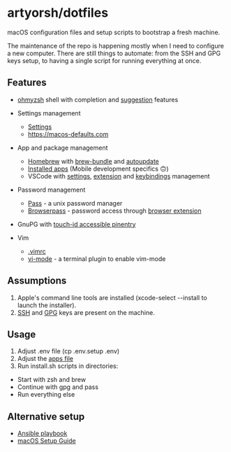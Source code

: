 # artyorsh/dotfiles

macOS configuration files and setup scripts to bootstrap a fresh machine.

The maintenance of the repo is happening mostly when I need to configure a new computer. There are still things to automate: from the SSH and GPG keys setup, to having a single script for running everything at once.

## Features

- [ohmyzsh](https://ohmyz.sh) shell with completion and [suggestion](https://github.com/zsh-users/zsh-autosuggestions) features

- Settings management
  - [Settings](defaults/init.sh)
  - https://macos-defaults.com

- App and package management
  - [Homebrew](https://brew.sh) with [brew-bundle](https://github.com/Homebrew/homebrew-bundle) and [autoupdate](https://github.com/Homebrew/homebrew-autoupdate)
  - [Installed apps](brew/.brewfile) (Mobile development specifics :upside_down_face:)
  - VSCode with [settings](vscode/settings.json), [extension](vscode/extensions) and [keybindings](vscode/keybindings.json) management

- Password management
  - [Pass](https://www.passwordstore.org) - a unix password manager
  - [Browserpass](https://github.com/browserpass/browserpass-extension) - password access through [browser extension](https://chrome.google.com/webstore/detail/browserpass/naepdomgkenhinolocfifgehidddafch)

- GnuPG with [touch-id accessible pinentry](https://github.com/jorgelbg/pinentry-touchid)

- Vim
  - [.vimrc](vim/.vimrc)
  - [vi-mode](https://github.com/jeffreytse/zsh-vi-mode) - a terminal plugin to enable vim-mode

## Assumptions

1. Apple's command line tools are installed (xcode-select --install to launch the installer).
2. [SSH](https://docs.github.com/en/authentication/connecting-to-github-with-ssh/generating-a-new-ssh-key-and-adding-it-to-the-ssh-agent) and [GPG](https://docs.github.com/en/authentication/managing-commit-signature-verification/generating-a-new-gpg-key) keys are present on the machine.

## Usage

1. Adjust .env file (cp .env.setup .env)
2. Adjust the [apps file](brew/.brewfile)
3. Run install.sh scripts in directories:
  - Start with zsh and brew
  - Continue with gpg and pass
  - Run everything else

## Alternative setup

- [Ansible playbook](https://github.com/geerlingguy/mac-dev-playbook)
- [macOS Setup Guide](https://sourabhbajaj.com/mac-setup)

